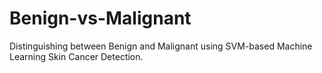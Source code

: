 # Benign-vs-Malignant
Distinguishing between Benign and Malignant using SVM-based Machine Learning Skin Cancer Detection.
